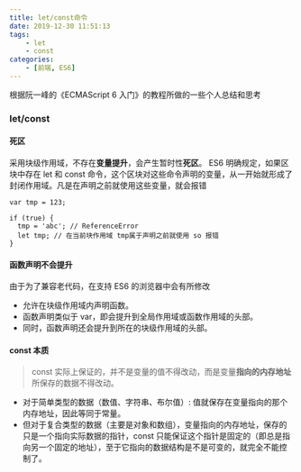 ```yaml
---
title: let/const命令
date: 2019-12-30 11:51:13
tags:
    - let
    - const
categories:
    - [前端, ES6]
---
```


根据阮一峰的《ECMAScript 6 入门》的教程所做的一些个人总结和思考

<!-- more -->

### let/const

#### 死区

采用块级作用域，不存在**变量提升**，会产生暂时性**死区**。 ES6 明确规定，如果区块中存在 let 和 const 命令，这个区块对这些命令声明的变量，从一开始就形成了封闭作用域。凡是在声明之前就使用这些变量，就会报错

```
var tmp = 123;

if (true) {
  tmp = 'abc'; // ReferenceError
  let tmp; // 在当前块作用域 tmp属于声明之前就使用 so 报错
}
```

#### 函数声明不会提升

由于为了兼容老代码，在支持 ES6 的浏览器中会有所修改

-   允许在块级作用域内声明函数。
-   函数声明类似于 var，即会提升到全局作用域或函数作用域的头部。
-   同时，函数声明还会提升到所在的块级作用域的头部。

#### const 本质

> const 实际上保证的，并不是变量的值不得改动，而是变量**指向的内存地址**所保存的数据不得改动。

-   对于简单类型的数据（数值、字符串、布尔值）: 值就保存在变量指向的那个内存地址，因此等同于常量。
-   但对于复合类型的数据（主要是对象和数组），变量指向的内存地址，保存的只是一个指向实际数据的指针，const 只能保证这个指针是固定的（即总是指向另一个固定的地址），至于它指向的数据结构是不是可变的，就完全不能控制了。
